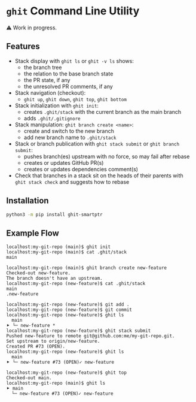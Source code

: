 `ghit` Command Line Utility
===========================

:warning: Work in progress.

Features
--------

* Stack display with `ghit ls` or `ghit -v ls` shows:
  * the branch tree
  * the relation to the base branch state
  * the PR state, if any
  * the unresolved PR comments, if any
* Stack navigation (checkout):
  * `ghit up`, `ghit down`, `ghit top`, `ghit bottom`
* Stack initialization with `ghit init`:
  * creates `.ghit/stack` with the current branch as the main branch
  * adds `.ghit/.gitignore`
* Stack manipulation: `ghit branch create <name>`:
  * create and switch to the new branch
  * add new branch name to `.ghit/stack`
* Stack or branch publication with `ghit stack submit` or `ghit branch submit`:
  * pushes branch(es) upstream with no force, so may fail after rebase
  * creates or updates GitHub PR(s)
  * creates or updates dependencies comment(s)
* Check that branches in a stack sit on the heads of their parents with `ghit stack check` and suggests how to rebase

Installation
------------

```sh
python3 -m pip install ghit-smartptr
```

Example Flow
------------

```console
localhost:my-git-repo (main)$ ghit init
localhost:my-git-repo (main)$ cat .ghit/stack 
main
```

```console
localhost:my-git-repo (main)$ ghit branch create new-feature
Checked-out new-feature.
The branch doesn't have an upstream.
localhost:my-git-repo (new-feature)$ cat .ghit/stack 
main
.new-feature
```

```console
localhost:my-git-repo (new-feature)$ git add .
localhost:my-git-repo (new-feature)$ git commit
localhost:my-git-repo (new-feature)$ ghit ls
  main
⯈ └─ new-feature *
localhost:my-git-repo (new-feature)$ ghit stack submit
Pushed new-feature to remote git@github.com:me/my-git-repo.git.
Set upstream to origin/new-feature.
Created PR #73 (OPEN).
localhost:my-git-repo (new-feature)$ ghit ls
  main
⯈ └─ new-feature #73 (OPEN)✓ new-feature
```

```console
localhost:my-git-repo (new-feature)$ ghit top
Checked-out main.
localhost:my-git-repo (main)$ ghit ls
⯈ main
  └─ new-feature #73 (OPEN)✓ new-feature
```
